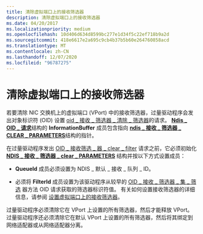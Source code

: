 ```yaml
---
title: 清除虚拟端口上的接收筛选器
description: 清除虚拟端口上的接收筛选器
ms.date: 04/20/2017
ms.localizationpriority: medium
ms.openlocfilehash: 10d406d634d8599bc277e1d34f5c22ef718b9a2d
ms.sourcegitcommit: 418e6617e2a695c9cb4b37b5b60e264760858acd
ms.translationtype: MT
ms.contentlocale: zh-CN
ms.lasthandoff: 12/07/2020
ms.locfileid: "96787275"
---
```

# <a name="clearing-a-receive-filter-on-a-virtual-port"></a>清除虚拟端口上的接收筛选器


若要清除 NIC 交换机上的虚拟端口 (VPort) 中的接收筛选器，过量驱动程序会发出对象标识符 (OID) 设置 [oid \_ 接收 \_ 筛选器 \_ 清除 \_ 筛选器](./oid-receive-filter-clear-filter.md)的请求。 [**Ndis \_ OID \_ 请求**](/windows-hardware/drivers/ddi/ndis/ns-ndis-_ndis_oid_request)结构的 **InformationBuffer** 成员包含指向 [**ndis \_ 接收 \_ 筛选器 \_ CLEAR \_ PARAMETERS**](/windows-hardware/drivers/ddi/ntddndis/ns-ntddndis-_ndis_receive_filter_clear_parameters)结构的指针。

在过量驱动程序发出 [OID \_ 接收筛选 \_ 器 \_ clear \_ filter](./oid-receive-filter-clear-filter.md) 请求之前，它必须初始化 [**NDIS \_ 接收 \_ 筛选器 \_ clear \_ PARAMETERS**](/windows-hardware/drivers/ddi/ntddndis/ns-ntddndis-_ndis_receive_filter_clear_parameters) 结构并按以下方式设置成员：

-   **QueueId** 成员必须设置为 NDIS \_ 默认 \_ 接收 \_ 队列 \_ ID。

-   必须将 **FilterId** 成员设置为该驱动程序从较早的 [OID \_ 接收 \_ 筛选器 \_ 集 \_ 筛选](./oid-receive-filter-set-filter.md) 器方法 OID 请求获取的筛选器标识符值。 有关如何设置接收筛选器的详细信息，请参阅 [设置虚拟端口上的接收筛选器](setting-a-receive-filter-on-a-virtual-port.md)。

过量驱动程序必须清除它在 VPort 上设置的所有筛选器，然后才能释放 VPort。 过量驱动程序还必须清除它在默认 VPort 上设置的所有筛选器，然后将其绑定到网络适配器或从网络适配器分离。

 

